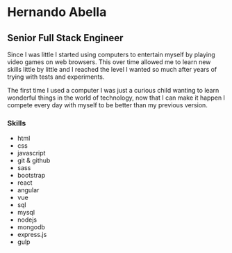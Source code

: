 # Hernando Abella

## Senior Full Stack Engineer

Since I was little I started using computers to entertain myself by playing video games on web browsers. This over time allowed me to learn new skills little by little and I reached the level I wanted so much after years of trying with tests and experiments.

The first time I used a computer I was just a curious child wanting to learn wonderful things in the world of technology, now that I can make it happen I compete every day with myself to be better than my previous version.

### Skills

- html
- css
- javascript
- git & github
- sass
- bootstrap
- react
- angular
- vue
- sql
- mysql
- nodejs
- mongodb
- express.js
- gulp
